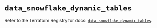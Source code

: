 # `data_snowflake_dynamic_tables`

Refer to the Terraform Registry for docs: [`data_snowflake_dynamic_tables`](https://registry.terraform.io/providers/snowflake-labs/snowflake/0.88.0/docs/data-sources/dynamic_tables).

